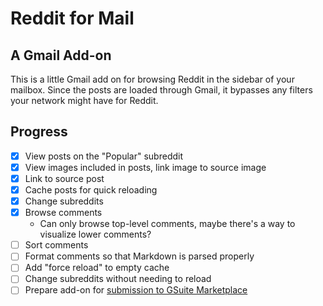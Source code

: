 # Reddit for Mail

## A Gmail Add-on

This is a little Gmail add on for browsing Reddit in the sidebar of your mailbox. Since the posts are loaded through Gmail, it bypasses any filters your network might have for Reddit.

## Progress

- [x] View posts on the "Popular" subreddit
- [x] View images included in posts, link image to source image
- [x] Link to source post
- [x] Cache posts for quick reloading
- [x] Change subreddits
- [x] Browse comments
  - Can only browse top-level comments, maybe there's a way to visualize lower comments?
- [ ] Sort comments
- [ ] Format comments so that Markdown is parsed properly
- [ ] Add "force reload" to empty cache
- [ ] Change subreddits without needing to reload
- [ ] Prepare add-on for [submission to GSuite Marketplace](https://developers.google.com/gsuite/add-ons/how-tos/publishing-gmail-addons)
